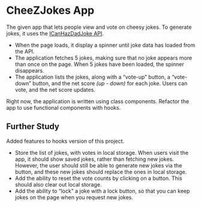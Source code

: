 
# ****CheeZJokes App****

The given app that lets people view and vote on cheesy jokes. To generate jokes, it uses the [ICanHazDadJoke API](https://icanhazdadjoke.com/api).

- When the page loads, it display a spinner until joke data has loaded from the API.
- The application fetches 5 jokes, making sure that no joke appears more than once on the page. When 5 jokes have been loaded, the spinner disappears.
- The application lists the jokes, along with a “vote-up” button, a “vote-down” button, and the net score *(up - down)* for each joke. Users can vote, and the net score updates.

Right now, the application is written using class components. 
Refactor the app to use functional components with hooks.

## **Further Study**

Added features to hooks version of this project.

- Store the list of jokes, with votes in local storage. When users visit the app, it should show saved jokes, rather than fetching new jokes. However, the user should still be able to generate new jokes via the button, and these new jokes should replace the ones in local storage.
- Add the ability to reset the vote counts by clicking on a button. This should also clear out local storage.
- Add the ability to “lock” a joke with a lock button, so that you can keep jokes on the page when you request new jokes.